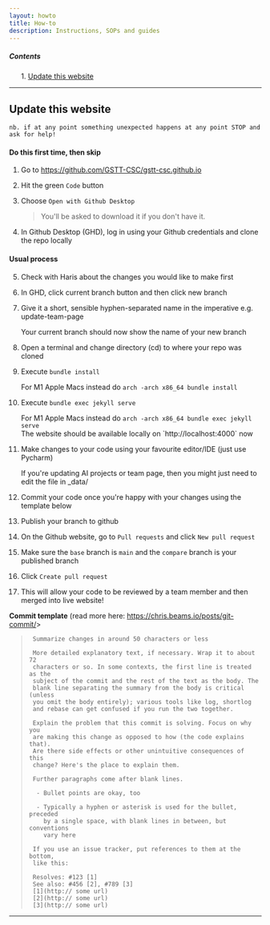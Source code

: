```yaml
---
layout: howto
title: How-to
description: Instructions, SOPs and guides
---
```



<div class="card" style="width: 100%">
   <div class="card-body">
      <h5 class="card-title">Contents</h5>
      <ol>
      1. <a href="#update">Update this website</a>
      </ol>
   </div>
</div>



<hr>

## <a name=update></a>**Update this website**
`nb. if at any point something unexpected happens at any point STOP and ask for help!`
#### Do this first time, then skip  

1. Go to <https://github.com/GSTT-CSC/gstt-csc.github.io>
2. Hit the green `Code` button
3. Choose `Open with Github Desktop`
   > You'll be asked to download it if you don't have it.
   
4. In Github Desktop (GHD), log in using your Github credentials and clone the repo locally

#### Usual process  

5. Check with Haris about the changes you would like to make first
6. In GHD, click current branch button and then click new branch
7. Give it a short, sensible hyphen-separated name in the imperative e.g. update-team-page

      <div class="alert alert-info" role="alert">
        Your current branch should now show the name of your new branch
      </div>
   
8. Open a terminal and change directory (cd) to where your repo was cloned

9. Execute `bundle install`
   
    <div class="alert alert-danger" role="alert">
        For M1 Apple Macs instead do <code>arch -arch x86_64 bundle install</code>
    </div>


9. Execute `bundle exec jekyll serve`

     <div class="alert alert-danger" role="alert">
        For M1 Apple Macs instead do <code>arch -arch x86_64 bundle exec jekyll serve</code>
    </div>
   
      <div class="alert alert-success" role="alert">
        The website should be available locally on `http://localhost:4000` now
      </div>
   
10. Make changes to your code using your favourite editor/IDE (just use Pycharm)
    
      <div class="alert alert-info" role="alert">
        If you're updating AI projects or team page, then you might just need to edit the file in _data/
      </div>

11. Commit your code once you're happy with your changes using the template below
12. Publish your branch to github
13. On the Github website, go to `Pull requests` and click `New pull request`
14. Make sure the `base` branch is `main` and the `compare` branch is your published branch
15. Click `Create pull request`
16. This will allow your code to be reviewed by a team member and then merged into live website!

**Commit template** (read more here: <https://chris.beams.io/posts/git-commit/>> 
>      Summarize changes in around 50 characters or less
>     
>      More detailed explanatory text, if necessary. Wrap it to about 72
>      characters or so. In some contexts, the first line is treated as the
>      subject of the commit and the rest of the text as the body. The
>      blank line separating the summary from the body is critical (unless
>      you omit the body entirely); various tools like log, shortlog
>      and rebase can get confused if you run the two together.
>      
>      Explain the problem that this commit is solving. Focus on why you
>      are making this change as opposed to how (the code explains that).
>      Are there side effects or other unintuitive consequences of this
>      change? Here's the place to explain them.
>      
>      Further paragraphs come after blank lines.
>      
>       - Bullet points are okay, too
>      
>       - Typically a hyphen or asterisk is used for the bullet, preceded
>         by a single space, with blank lines in between, but conventions
>         vary here
>      
>      If you use an issue tracker, put references to them at the bottom,
>      like this:
>      
>      Resolves: #123 [1]
>      See also: #456 [2], #789 [3]
>      [1](http:// some url)
>      [2](http:// some url)
>      [3](http:// some url)

<hr>